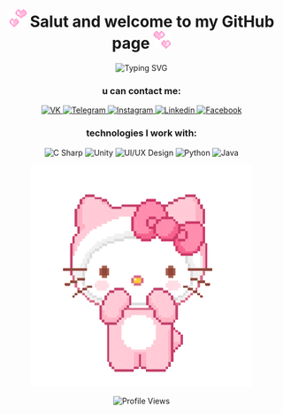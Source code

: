 <h1 align="center">
  <span>
    <img src="https://github.com/AlexandraDobryakova/AlexandraDobryakova/blob/main/revers-hearts.gif" height="32" />
    Salut and welcome to my GitHub page
  </span>
  <img src="https://github.com/AlexandraDobryakova/AlexandraDobryakova/blob/main/hearts-spin.gif" height="32" />
</h1>
<div align="center">
    <img src="https://readme-typing-svg.demolab.com?font=Fira+Code&pause=1000&color=FFB2C3&center=true&width=435&lines=Mobile+Unity+game+developer+<3" alt="Typing SVG" />
</div>

<div align="center">
  <h3>u can contact me:</h3>
  <a href="https://vk.com/birnb" target="_blank" rel="noopener noreferrer">
    <img
      alt="VK"
      src="https://img.shields.io/badge/vk-FFCAD6?logo=vk&logoColor=white&style=for-the-badge"
    />
  </a>
  <a href="https://t.me/yourusername" target="_blank" rel="noopener noreferrer">
    <img
      alt="Telegram"
      src="https://img.shields.io/badge/telegram-FFB2C3?logo=telegram&logoColor=white&style=for-the-badge"
    />
  </a>
  <a href="https://www.instagram.com/birnb/">
    <img
      alt="Instagram"
      src="https://img.shields.io/badge/Instagram-FF8DAE?logo=instagram&logoColor=white&style=for-the-badge"
    />
  </a>
  <a href="https://www.linkedin.com/in/александра-добрякова-b27454253/">
    <img
      alt="Linkedin"
      src="https://img.shields.io/badge/linkedin-F7648E?logo=linkedin&logoColor=white&style=for-the-badge"
    />
  </a>
  <a href="https://www.facebook.com/s.dobryakova" target="_blank" rel="noopener noreferrer">
    <img
      alt="Facebook"
      src="https://img.shields.io/badge/facebook-C4426D?logo=facebook&logoColor=white&style=for-the-badge"
    />
  </a>
</div>

<div align="center">
  <h3>technologies I work with:</h3>
  <img
    alt="C Sharp"
    src="https://img.shields.io/badge/C%23-FFCAD6?logo=c-sharp&logoColor=white&style=for-the-badge"
  />
  <img
    alt="Unity"
    src="https://img.shields.io/badge/Unity-FFB2C3?logo=unity&logoColor=white&style=for-the-badge"
  />
  <img
    alt="UI/UX Design"
    src="https://img.shields.io/badge/UI%2FUX%20Design-FF8DAE?logo=figma&logoColor=white&style=for-the-badge"
  />
  <img
    alt="Python"
    src="https://img.shields.io/badge/Python-F7648E?logo=python&logoColor=white&style=for-the-badge"
  />
  <img
    alt="Java"
    src="https://img.shields.io/badge/Java-C4426D?logo=java&logoColor=white&style=for-the-badge"
  />
</div>

<p align="center">
  <img src="https://github.com/AlexandraDobryakova/AlexandraDobryakova/blob/main/helloKitty.gif" alt="Image alt" />
</p>

<p align="center">
  <img src="https://komarev.com/ghpvc/?username=AlexandraDobryakova&color=FF8DAE" alt="Profile Views" width="125" height="25">
</p>
